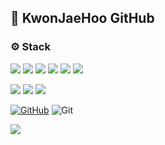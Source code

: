## 👋 KwonJaeHoo GitHub

<h4 align="left"> </h4>
<!--
<p align="left">
  ![](https://img.shields.io/badge/Gmail-D14836?style=for-the-badge&logo=gmail&logoColor=white)
</p>
-->

<h3 align="left">⚙ Stack</h3>

<p align="left">

<!-- java --> <!-- c --> <!-- html5 --><!-- javaScript --> <!-- oracle --><!-- mysql -->
  ![](https://img.shields.io/badge/Java-ED8B00?style=for-the-badge&logo=openjdk&logoColor=white) ![](https://img.shields.io/badge/C-00599C?style=for-the-badge&logo=c&logoColor=white) ![](https://img.shields.io/badge/HTML5-E34F26?style=for-the-badge&logo=html5&logoColor=white) ![](https://img.shields.io/badge/JavaScript-F7DF1E?style=for-the-badge&logo=JavaScript&logoColor=white) ![](https://img.shields.io/badge/Oracle-F80000?style=for-the-badge&logo=oracle&logoColor=black) ![](https://img.shields.io/badge/MySQL-005C84?style=for-the-badge&logo=mysql&logoColor=white)

<!-- spring --><!-- spring security --> <!-- aws -->
  ![](https://img.shields.io/badge/Spring-6DB33F?style=for-the-badge&logo=spring&logoColor=white) ![](https://img.shields.io/badge/Spring_Security-6DB33F?style=for-the-badge&logo=Spring-Security&logoColor=white) ![](https://img.shields.io/badge/Amazon_AWS-FF9900?style=for-the-badge&logo=amazonaws&logoColor=white)

<!-- github --> <!-- git -->
<a href = "https://github.com/KwonJaeHoo"><img alt="GitHub" src ="https://img.shields.io/badge/GitHub-100000?style=for-the-badge&logo=github&logoColor=white"/></a> <a><img alt="Git" src="https://img.shields.io/badge/GIT-E44C30?style=for-the-badge&logo=git&logoColor=white"/></a>

</p>

<p align="left"> 
  
![](https://img.shields.io/github/watchers/{KwonJaeHoo}/{KwonJaeHoo}.svg)
</p>
